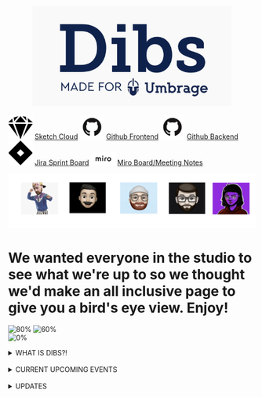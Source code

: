 <p align="center">
  <img src="images/dibs.png">
</p>


<img src="/images/sketch.png" width="50"> [Sketch Cloud](https://www.sketch.com/s/29b12cf5-0b5d-4af9-aaa9-eb4a1d4fae0e)
<img src="/images/github.png" width="50"> [Github Frontend](https://github.com/Umbrage-Studios/march-cohort-frontend)
<img src="images/github.png" width="50"> [Github Backend](https://github.com/Umbrage-Studios/march-cohort-backend)
<img src="images/jira.png" width="50"> [Jira Sprint Board](https://umbrage.atlassian.net/jira/software/projects/DIBS/boards/36)
<img src="images/miro.png" width="50"> [Miro Board/Meeting Notes](https://miro.com/app/board/uXjVO8nKJnI=/)

<div class="row">
<p align="center"> <img src="images/team.png">
 </p>
 </div>

# We wanted everyone in the studio to see what we're up to so we thought we'd make an all inclusive page to give you a bird's eye view. Enjoy!



![80%](https://progress-bar.dev/100/?title=Sprint_1_Completed )
![60%](https://progress-bar.dev/60/?title=Sprint_2_Completed )  
![0%](https://progress-bar.dev/0/?title=Sprint_3_Completed )


<details><summary>WHAT IS DIBS?!</summary>
<b>Umbrage as a studio will be moving into a new office space as most of you know already. <br>
One of the issues that has constantly been a pain point in the current space has been <br>
scheduling time to utilize conference rooms and conflicts around planning for room usage. <br>
As a group, we have been tasked with coming up with a solution to figuring out how to best <br>
address this issue. More specifically, we are building out a software solution that will <br>
give a user the ability to book a time slot for one of four rooms in the new upstairs space. <br>
Dibs, the name of the software we have started to build, will integrate easily with google <br>
calendar and give a user the ability to book a room in the Dibs application and have it <br>
  show up as an event in google calendar. </b>
</details>  


<br>


<details><summary>CURRENT UPCOMING EVENTS</summary>


-  <b> Dev/Design Sync Up 5/6/2022 @ 9:15am </b> <br>

-  <b> Backlog Refinement 5/9/2022 @ 2pm </b> <br>


</details>

<br>



<details>  <summary>UPDATES</summary>



  <table style="width:100%">
   <tr>
    <th>May 4th, 2022</th>
  </tr>
  <tr>
    <td>Sprint one has come to a close and was an overall success. The sprint Demo yesterday received positive <br>
      feedback and was well recepted. Today, we went through our first formal sprint planning as a team with <br>
      the common goal of making sure that the work items in Sprint two were going to be manageable to complete. <br>
      Looking at what was carried over from sprint one (only two work items that are planning to be completed <br>
      today) it seems that the devs are well on their way to being successful and productive for Sprint two. <br>
      Yesterday, we also got the opportunity to sit down and have a retro for sprint one where we reflected <br>
      on things we could definitely improve on and would strengthen our relationship as a team for sprint two. <br>
      One takeaway was that more time was needed to be put on the calendar for the developers and design team <br>
      to sync up and ask open ended questions throughout the implementation and development process. Using <br>
      the retro to align on new initiatives was really eye-opening and we quickly saw that as a team, we <br>
      share many of the same opinions and concerns. Below is a screen shot from our miro board and two <br>
      recurring themes that came up in our retro exercise. We look forward to successful kick-off to <br>
      sprint two.
      <br>
    <img src="images/retro.png" alt="Retro">
    </td>
  </tr>



  <br>  
  <br>

  <tr>
    <th>April 29th, 2022</th>
  </tr>
  <tr>
    <td>Two days left in sprint one and things are starting to really pick up with the Dibs project. Uly and Colton <br>
have been hard at work with implementing the login functionality. The look of the login page and authentication <br>
flow is simple and easy to follow and has been coming together with very few hiccups. Daniel and Aivory have really <br>
stretched their design abilities and knocked it out of the park when it came to the design of the login page UI and <br>
contributed a massive amount to the authentication app flow. The devs are well on their way to completing all planned <br>
user stories and tasks. Below is a burndown chart that shows just how well Colton and Uly have been pacing themselves <br>
through this sprint. The grey line indicates the ideal pace or completion rate compared to outstanding work still left <br>
to complete. We plan to have a demo of what we have completed thus far on Tuesday of next week 5/3/2022. Everyone is <br>
welcome to join to check out what we accomplished for our first sprint! <br>
      <br>
    <img src="images/burndown.png" alt="Burndown">
    </td>
  </tr>
</table>


</details>
